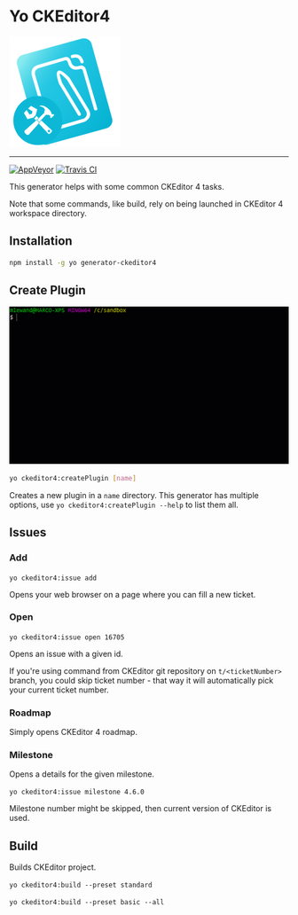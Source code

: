 # Yo CKEditor4

![CKEditor4 generator](assets/logo-200.png)

---

[![AppVeyor](https://ci.appveyor.com/api/projects/status/ig85qtyidxm4hkcg?svg=true&passingText=master%20%E2%9C%93)](https://ci.appveyor.com/project/mlewand/generator-ckeditor4) [![Travis CI](https://img.shields.io/travis/mlewand/generator-ckeditor4.svg)](https://travis-ci.org/mlewand/generator-ckeditor4)

This generator helps with some common CKEditor 4 tasks.

Note that some commands, like build, rely on being launched in CKEditor 4 workspace directory.

## Installation

```bash
npm install -g yo generator-ckeditor4
```

## Create Plugin

![Create plugin generator screencast](assets/createPlugin.gif)

```bash
yo ckeditor4:createPlugin [name]
```

Creates a new plugin in a `name` directory. This generator has multiple options, use `yo ckeditor4:createPlugin --help` to list them all.

## Issues

### Add

`yo ckeditor4:issue add`

Opens your web browser on a page where you can fill a new ticket.

### Open

`yo ckeditor4:issue open 16705`

Opens an issue with a given id.

If you're using command from CKEditor git repository on `t/<ticketNumber>` branch, you could skip ticket number - that way it will automatically pick your current ticket number.

### Roadmap

Simply opens CKEditor 4 roadmap.

### Milestone

Opens a details for the given milestone.

`yo ckeditor4:issue milestone 4.6.0`

Milestone number might be skipped, then current version of CKEditor is used.

## Build

Builds CKEditor project.

`yo ckeditor4:build --preset standard`

`yo ckeditor4:build --preset basic --all`
